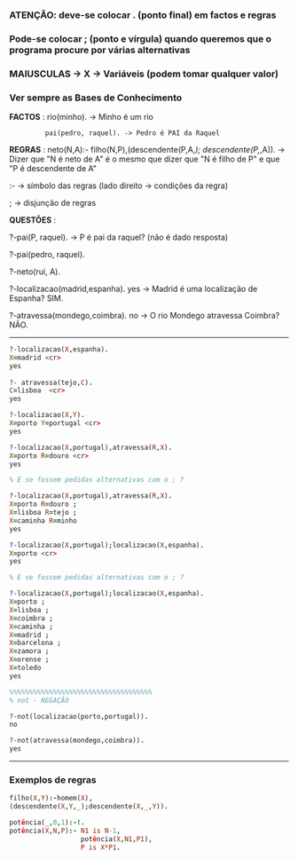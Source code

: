 
### ATENÇÃO: deve-se colocar . (ponto final) em factos e regras
### Pode-se colocar ; (ponto e vírgula) quando queremos que o programa procure por várias alternativas
### MAIUSCULAS -> X -> Variáveis (podem tomar qualquer valor)
### Ver sempre as Bases de Conhecimento

__FACTOS__ : rio(minho). -> Minho é um rio
             
             pai(pedro, raquel). -> Pedro é PAI da Raquel

__REGRAS__ : neto(N,A):- filho(N,P),(descendente(P,A,_); descendente(P,_,A)).  ->  Dizer que "N é neto de A" é o mesmo que dizer que "N é filho de P" e que "P é descendente de A"

:- -> símbolo das regras (lado direito -> condições da regra)

; -> disjunção de regras

__QUESTÕES__ : 

?-pai(P, raquel). -> P é pai da raquel? (não é dado resposta)

?-pai(pedro, raquel).

?-neto(rui, A).

?-localizacao(madrid,espanha).   yes  ->  Madrid é uma localização de Espanha?  SIM.

?-atravessa(mondego,coimbra).  no     ->  O rio Mondego atravessa Coimbra? NÃO.

---------------------------------------
```prolog
?-localizacao(X,espanha).
X=madrid <cr>
yes
  
?- atravessa(tejo,C).
C=lisboa  <cr>
yes

?-localizacao(X,Y).
X=porto Y=portugal <cr>
yes

?-localizacao(X,portugal),atravessa(R,X).
X=porto R=douro <cr>
yes

% E se fossem pedidas alternativas com o ; ?

?-localizacao(X,portugal),atravessa(R,X).
X=porto R=douro ;
X=lisboa R=tejo ;
X=caminha R=minho
yes

?-localizacao(X,portugal);localizacao(X,espanha).
X=porto <cr>
yes

% E se fossem pedidas alternativas com o ; ?

?-localizacao(X,portugal);localizacao(X,espanha).
X=porto ;
X=lisboa ;
X=coimbra ;
X=caminha ;
X=madrid ;
X=barcelona ; 
X=zamora ;
X=orense ;
X=toledo
yes

%%%%%%%%%%%%%%%%%%%%%%%%%%%%%%%%%%%%
% not - NEGAÇÃO

?-not(localizacao(porto,portugal)).
no

?-not(atravessa(mondego,coimbra)).
yes


```
--------------------------------------------

### Exemplos de regras

```prolog
filho(X,Y):-homem(X),
(descendente(X,Y,_);descendente(X,_,Y)).

potência(_,0,1):-!.
potência(X,N,P):- N1 is N-1,
                  potência(X,N1,P1),
                  P is X*P1.
```
